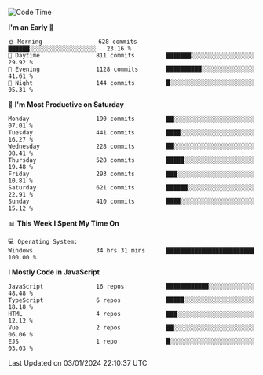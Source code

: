 <!--START_SECTION:waka-->
![Code Time](http://img.shields.io/badge/Code%20Time-3%2C027%20hrs%2042%20mins-blue)

**I'm an Early 🐤** 

```text
🌞 Morning                628 commits         ██████░░░░░░░░░░░░░░░░░░░   23.16 % 
🌆 Daytime                811 commits         ███████░░░░░░░░░░░░░░░░░░   29.92 % 
🌃 Evening                1128 commits        ██████████░░░░░░░░░░░░░░░   41.61 % 
🌙 Night                  144 commits         █░░░░░░░░░░░░░░░░░░░░░░░░   05.31 % 
```
📅 **I'm Most Productive on Saturday** 

```text
Monday                   190 commits         ██░░░░░░░░░░░░░░░░░░░░░░░   07.01 % 
Tuesday                  441 commits         ████░░░░░░░░░░░░░░░░░░░░░   16.27 % 
Wednesday                228 commits         ██░░░░░░░░░░░░░░░░░░░░░░░   08.41 % 
Thursday                 528 commits         █████░░░░░░░░░░░░░░░░░░░░   19.48 % 
Friday                   293 commits         ███░░░░░░░░░░░░░░░░░░░░░░   10.81 % 
Saturday                 621 commits         ██████░░░░░░░░░░░░░░░░░░░   22.91 % 
Sunday                   410 commits         ████░░░░░░░░░░░░░░░░░░░░░   15.12 % 
```


📊 **This Week I Spent My Time On** 

```text
💻 Operating System: 
Windows                  34 hrs 31 mins      █████████████████████████   100.00 % 
```

**I Mostly Code in JavaScript** 

```text
JavaScript               16 repos            ████████████░░░░░░░░░░░░░   48.48 % 
TypeScript               6 repos             █████░░░░░░░░░░░░░░░░░░░░   18.18 % 
HTML                     4 repos             ███░░░░░░░░░░░░░░░░░░░░░░   12.12 % 
Vue                      2 repos             ██░░░░░░░░░░░░░░░░░░░░░░░   06.06 % 
EJS                      1 repo              █░░░░░░░░░░░░░░░░░░░░░░░░   03.03 % 
```




 Last Updated on 03/01/2024 22:10:37 UTC
<!--END_SECTION:waka-->

<!--
**likaiqiang/likaiqiang** is a ✨ _special_ ✨ repository because its `README.md` (this file) appears on your GitHub profile.

Here are some ideas to get you started:

- 🔭 I’m currently working on ...
- 🌱 I’m currently learning ...
- 👯 I’m looking to collaborate on ...
- 🤔 I’m looking for help with ...
- 💬 Ask me about ...
- 📫 How to reach me: ...
- 😄 Pronouns: ...
- ⚡ Fun fact: ...
-->
